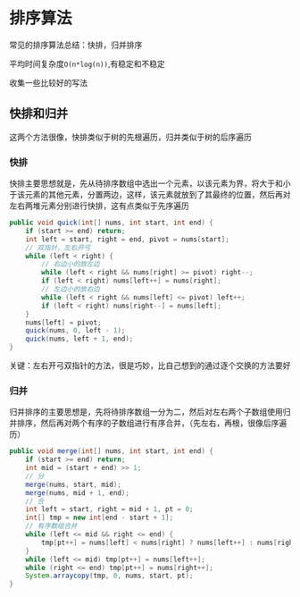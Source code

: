 # 排序算法

常见的排序算法总结：快排，归并排序

平均时间复杂度`O(n*log(n))`,有稳定和不稳定

收集一些比较好的写法

## 快排和归并

这两个方法很像，快排类似于树的先根遍历，归并类似于树的后序遍历

### 快排

快排主要思想就是，先从待排序数组中选出一个元素，以该元素为界，将大于和小于该元素的其他元素，分置两边，这样，该元素就放到了其最终的位置，然后再对左右两堆元素分别进行快排，这有点类似于先序遍历

```java
public void quick(int[] nums, int start, int end) {
    if (start >= end) return;
    int left = start, right = end, pivot = nums[start];
    // 双指针，左右开弓
    while (left < right) {
        // 右边小的放左边
        while (left < right && nums[right] >= pivot) right--;
        if (left < right) nums[left++] = nums[right];
        // 左边小的放右边
        while (left < right && nums[left] <= pivot) left++;
        if (left < right) nums[right--] = nums[left];
    }
    nums[left] = pivot;
    quick(nums, 0, left - 1);
    quick(nums, left + 1, end);
}
```

关键：左右开弓双指针的方法，很是巧妙，比自己想到的通过逐个交换的方法要好

### 归并

归并排序的主要思想是，先将待排序数组一分为二，然后对左右两个子数组使用归并排序，然后再对两个有序的子数组进行有序合并，（先左右，再根，很像后序遍历）

```java
public void merge(int[] nums, int start, int end) {
    if (start >= end) return;
    int mid = (start + end) >> 1;
    // 分
    merge(nums, start, mid);
    merge(nums, mid + 1, end);
    // 合
    int left = start, right = mid + 1, pt = 0;
    int[] tmp = new int[end - start + 1];
    // 有序数组合并
    while (left <= mid && right <= end) {
        tmp[pt++] = nums[left] < nums[right] ? nums[left++] : nums[right++];
    }
    while (left <= mid) tmp[pt++] = nums[left++];
    while (right <= end) tmp[pt++] = nums[right++];
    System.arraycopy(tmp, 0, nums, start, pt);
}
```

